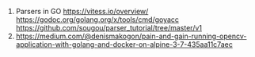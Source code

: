 1) Parsers in GO
    https://vitess.io/overview/
    https://godoc.org/golang.org/x/tools/cmd/goyacc
    https://github.com/sougou/parser_tutorial/tree/master/v1
2)
    https://medium.com/@denismakogon/pain-and-gain-running-opencv-application-with-golang-and-docker-on-alpine-3-7-435aa11c7aec